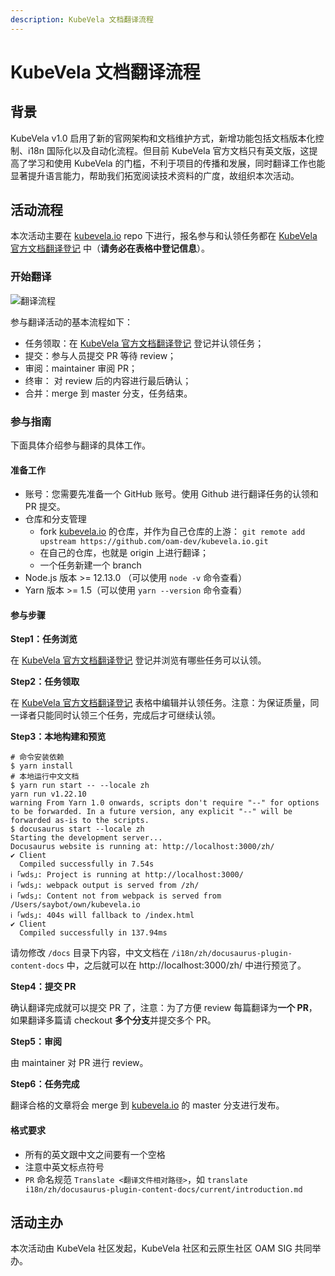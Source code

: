```yaml
---
description: KubeVela 文档翻译流程
---
```


# KubeVela 文档翻译流程

## 背景

KubeVela v1.0 启用了新的官网架构和文档维护方式，新增功能包括文档版本化控制、i18n 国际化以及自动化流程。但目前 KubeVela 官方文档只有英文版，这提高了学习和使用 KubeVela 的门槛，不利于项目的传播和发展，同时翻译工作也能显著提升语言能力，帮助我们拓宽阅读技术资料的广度，故组织本次活动。

## 活动流程

本次活动主要在 [kubevela.io](https://github.com/oam-dev/kubevela.io) repo 下进行，报名参与和认领任务都在 [KubeVela 官方文档翻译登记](https://shimo.im/sheets/QrCwcDqh8xkRWKPC/MODOC) 中（**请务必在表格中登记信息**）。

### 开始翻译

![翻译流程](https://tvax1.sinaimg.cn/large/ad5fbf65gy1gpdbriuraij20k20l6dhm.jpg)

参与翻译活动的基本流程如下：
- 任务领取：在 [KubeVela 官方文档翻译登记](https://shimo.im/sheets/QrCwcDqh8xkRWKPC/MODOC) 登记并认领任务；
- 提交：参与人员提交 PR 等待 review；
- 审阅：maintainer 审阅 PR；
- 终审： 对 review 后的内容进行最后确认；
- 合并：merge 到 master 分支，任务结束。

### 参与指南

下面具体介绍参与翻译的具体工作。

#### 准备工作

- 账号：您需要先准备一个 GitHub 账号。使用 Github 进行翻译任务的认领和 PR 提交。
- 仓库和分支管理
  - fork [kubevela.io](https://github.com/oam-dev/kubevela.io) 的仓库，并作为自己仓库的上游： `git remote add upstream https://github.com/oam-dev/kubevela.io.git`
  - 在自己的仓库，也就是 origin 上进行翻译；
  - 一个任务新建一个 branch
- Node.js 版本 >= 12.13.0 （可以使用 `node -v` 命令查看）
- Yarn 版本 >= 1.5（可以使用 `yarn --version` 命令查看）

#### 参与步骤

**Step1：任务浏览**

在 [KubeVela 官方文档翻译登记](https://shimo.im/sheets/QrCwcDqh8xkRWKPC/MODOC) 登记并浏览有哪些任务可以认领。

**Step2：任务领取**

在 [KubeVela 官方文档翻译登记](https://shimo.im/sheets/QrCwcDqh8xkRWKPC/MODOC) 表格中编辑并认领任务。注意：为保证质量，同一译者只能同时认领三个任务，完成后才可继续认领。

**Step3：本地构建和预览**

```shell
# 命令安装依赖
$ yarn install
# 本地运行中文文档
$ yarn run start -- --locale zh
yarn run v1.22.10
warning From Yarn 1.0 onwards, scripts don't require "--" for options to be forwarded. In a future version, any explicit "--" will be forwarded as-is to the scripts.
$ docusaurus start --locale zh
Starting the development server...
Docusaurus website is running at: http://localhost:3000/zh/
✔ Client
  Compiled successfully in 7.54s
ℹ ｢wds｣: Project is running at http://localhost:3000/
ℹ ｢wds｣: webpack output is served from /zh/
ℹ ｢wds｣: Content not from webpack is served from /Users/saybot/own/kubevela.io
ℹ ｢wds｣: 404s will fallback to /index.html
✔ Client
  Compiled successfully in 137.94ms
```
请勿修改 `/docs` 目录下内容，中文文档在 `/i18n/zh/docusaurus-plugin-content-docs` 中，之后就可以在 http://localhost:3000/zh/ 中进行预览了。

**Step4：提交 PR**

确认翻译完成就可以提交 PR 了，注意：为了方便 review 每篇翻译为**一个 PR**，如果翻译多篇请 checkout **多个分支**并提交多个 PR。

**Step5：审阅**

由 maintainer 对 PR 进行 review。

**Step6：任务完成**

翻译合格的文章将会 merge 到 [kubevela.io](https://github.com/oam-dev/kubevela.io) 的 master 分支进行发布。


#### 格式要求

- 所有的英文跟中文之间要有一个空格
- 注意中英文标点符号
- `PR` 命名规范 `Translate <翻译文件相对路径>`，如 `translate i18n/zh/docusaurus-plugin-content-docs/current/introduction.md`

## 活动主办

本次活动由 KubeVela 社区发起，KubeVela 社区和云原生社区 OAM SIG 共同举办。